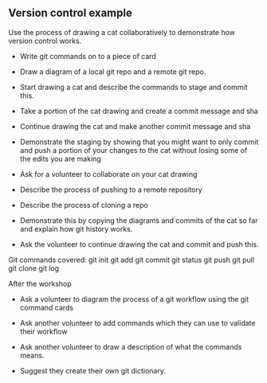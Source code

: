 ## Version control example

Use the process of drawing a cat collaboratively to demonstrate how version control
works. 

* Write git commands on to a piece of card

* Draw a diagram of a local git repo and a remote git repo.

* Start drawing a cat and describe the commands to stage and commit this.

* Take a portion of the cat drawing and create a commit message and sha

* Continue drawing the cat and make another commit message and sha

* Demonstrate the staging by showing that you might want to only commit and
push a portion of your changes to the cat without losing some of the edits you
are making

* Ask for a volunteer to collaborate on your cat drawing

* Describe the process of pushing to a remote repository

* Describe the process of cloning a repo

* Demonstrate this by copying the diagrams and commits of the cat so far
and explain how git history works.

* Ask the volunteer to continue drawing the cat and commit and push this.


Git commands covered:
git init
git add
git commit
git status
git push
git pull
git clone
git log


After the workshop
* Ask a volunteer to diagram the process of a git workflow using the git
command cards

* Ask another volunteer to add commands which they can use to validate
their workflow

* Ask another volunteer to draw a description of what the commands means.

* Suggest they create their own git dictionary.
